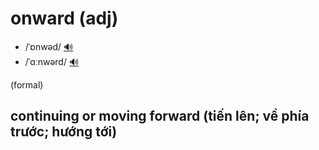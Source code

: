 # onward (adj)

- /ˈɒnwəd/ [🔊](https://www.oxfordlearnersdictionaries.com/media/english/uk_pron/o/onw/onwar/onward__gb_1.mp3)
- /ˈɑːnwərd/ [🔊](https://www.oxfordlearnersdictionaries.com/media/english/us_pron/o/onw/onwar/onward__us_1_rr.mp3)

(formal)

## continuing or moving forward (tiến lên; về phía trước; hướng tới)